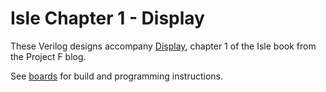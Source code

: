 # Isle Chapter 1 - Display

These Verilog designs accompany [Display](http://projectf.io/isle/display.html), chapter 1 of the Isle book from the Project F blog.

See [boards](../../../boards/) for build and programming instructions.
